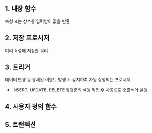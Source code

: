 ## 1. 내장 함수
속성 또는 상수를 입력받아 값을 반환
## 2. 저장 프로시저
미리 작성해 저장한 쿼리
## 3. 트리거
데이터 변경 등 명세된 이벤트 발생 시 감지하여 자동 실행되는 프로시저
- INSERT, UPDATE, DELETE 명령문의 실행 직전·후 자동으로 호출되어 실행
## 4. 사용자 정의 함수
## 5. 트랜젝션
